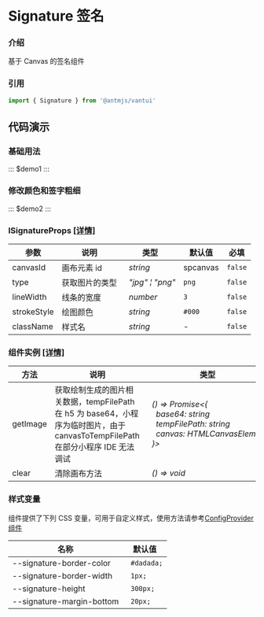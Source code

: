 # Signature 签名

### 介绍

基于 Canvas 的签名组件

### 引用

```jsx
import { Signature } from '@antmjs/vantui'
```

## 代码演示

### 基础用法

::: $demo1 :::

### 修改颜色和签字粗细

::: $demo2 :::

### ISignatureProps [[详情]](https://github.com/AntmJS/vantui/tree/main/packages/vantui/types/signature.d.ts)

| 参数        | 说明           | 类型                                              | 默认值   | 必填    |
| ----------- | -------------- | ------------------------------------------------- | -------- | ------- |
| canvasId    | 画布元素 id    | _&nbsp;&nbsp;string<br/>_                         | spcanvas | `false` |
| type        | 获取图片的类型 | _&nbsp;&nbsp;"jpg"&nbsp;&brvbar;&nbsp;"png"<br/>_ | `png`    | `false` |
| lineWidth   | 线条的宽度     | _&nbsp;&nbsp;number<br/>_                         | `3`      | `false` |
| strokeStyle | 绘图颜色       | _&nbsp;&nbsp;string<br/>_                         | `#000`   | `false` |
| className   | 样式名         | _&nbsp;&nbsp;string<br/>_                         | -        | `false` |

### 组件实例 [[详情]](https://github.com/AntmJS/vantui/tree/main/packages/vantui/types/signature.d.ts)

| 方法     | 说明                                                                                                                            | 类型                                                                                                                                                                                                                             |
| -------- | ------------------------------------------------------------------------------------------------------------------------------- | -------------------------------------------------------------------------------------------------------------------------------------------------------------------------------------------------------------------------------- |
| getImage | 获取绘制生成的图片相关数据，tempFilePath 在 h5 为 base64，小程序为临时图片，由于 canvasToTempFilePath 在部分小程序 IDE 无法调试 | _&nbsp;&nbsp;()&nbsp;=>&nbsp;Promise<{<br/>&nbsp;&nbsp;&nbsp;&nbsp;base64:&nbsp;string<br/>&nbsp;&nbsp;&nbsp;&nbsp;tempFilePath:&nbsp;string<br/>&nbsp;&nbsp;&nbsp;&nbsp;canvas:&nbsp;HTMLCanvasElement<br/>&nbsp;&nbsp;}><br/>_ |
| clear    | 清除画布方法                                                                                                                    | _&nbsp;&nbsp;()&nbsp;=>&nbsp;void<br/>_                                                                                                                                                                                          |

### 样式变量

组件提供了下列 CSS 变量，可用于自定义样式，使用方法请参考[ConfigProvider 组件](https://antmjs.github.io/vantui/#/config-provider)

| 名称                      | 默认值      |
| ------------------------- | ----------- |
| --signature-border-color  | ` #dadada;` |
| --signature-border-width  | ` 1px;`     |
| --signature-height        | ` 300px;`   |
| --signature-margin-bottom | ` 20px;`    |
